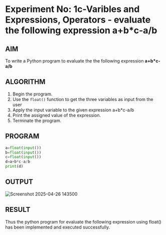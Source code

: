 # Experiment No: 1c-Varibles and Expressions, Operators - evaluate the following expression **a+b*c-a/b**

## AIM
To write a Python program to evaluate the the following expression **a+b*c-a/b**

## ALGORITHM
1. Begin the program.
2. Use the `float()` function to get the three variables as input from the user
3. Apply the input variable to the given expression a+b*c-a/b
4. Print the assigned value of the expression.
5. Terminate the program.

## PROGRAM
```python
a=float(input())
b=float(input())
c=float(input())
d=a+b*c-a/b
print(d)
```

## OUTPUT
![Screenshot 2025-04-26 143500](https://github.com/user-attachments/assets/a4b94102-3b1e-47f3-8bdd-0d38c26aeeed)
## RESULT
Thus the python program for evaluate the following expression using float() has been implemented and executed successfully.

